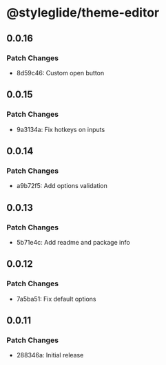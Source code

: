 # @styleglide/theme-editor

## 0.0.16

### Patch Changes

- 8d59c46: Custom open button

## 0.0.15

### Patch Changes

- 9a3134a: Fix hotkeys on inputs

## 0.0.14

### Patch Changes

- a9b72f5: Add options validation

## 0.0.13

### Patch Changes

- 5b71e4c: Add readme and package info

## 0.0.12

### Patch Changes

- 7a5ba51: Fix default options

## 0.0.11

### Patch Changes

- 288346a: Initial release
